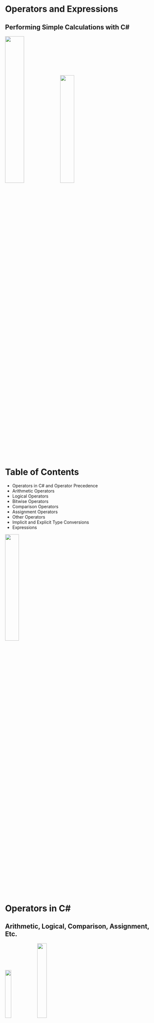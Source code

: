 <!-- section start -->
<!-- attr: { id:'', class:'slide-title', showInPresentation:'true', hasScriptWrapper:'true', style:'' } -->
# Operators and Expressions
## Performing Simple Calculations with C#
<img class="slide-image" src="\imgs\pic00.png" style="top:40%; left:51.46%; width:35%; z-index:-1" />
<img class="slide-image" src="\imgs\pic01.png" style="top:5.29%; left:55.20%; width:30%; z-index:-1" />
<div class="signature">
	<p class="signature-course"></p>
	<p class="signature-initiative"></p>
	<a href="" class="signature-link"></a>
</div>




<!-- section start -->
<!-- attr: { id:'', class:'', showInPresentation:'True', hasScriptWrapper:'True', style:'' } -->
# Table of Contents
- Operators in C# and Operator Precedence
- Arithmetic Operators
- Logical Operators
- Bitwise Operators
- Comparison Operators
- Assignment Operators
- Other Operators
- Implicit and Explicit Type Conversions
- Expressions
<img class="slide-image" src="\imgs\pic02.png" style="top:24.24%; left:73.92%; width:29.84%; z-index:-1" />




<!-- section start -->
<!-- attr: { id:'', class:'slide-section', showInPresentation:'True', hasScriptWrapper:'True', style:'' } -->
# Operators in C#
## Arithmetic, Logical, Comparison, Assignment, Etc.
<img class="slide-image" src="\imgs\pic03.png" style="top:55%; left:71.11%; width:20%; z-index:-1" />
<img class="slide-image" src="\imgs\pic04.png" style="top:65%; left:11.23%; width:25%; z-index:-1" />


<!-- attr: { id:'', class:'', showInPresentation:'True', hasScriptWrapper:'False', style:'' } -->
# What is an Operator?
- **Operator** is an operation performed over data at runtime
  - Takes one or more arguments (operands)
  - Produces a new value
- Operators have precedence
  - Precedence defines which will be evaluated first
- **Expressions** are sequences of operators and operands that are evaluated to a single value


<!-- attr: { id:'', class:'', showInPresentation:'True', hasScriptWrapper:'True', style:'' } -->
# Operators in C#
- Operators in C# :
  - Unary – take one operand
  - Binary – take two operands
  - Ternary (**?:**) – takes three operands
- Except for the assignment operators, all binary operators are left-associative
- The assignment operators and the conditional operator (**?:**) are right-associative
<img class="slide-image" src="\imgs\pic05.png" style="top:12.34%; left:87.43%; width:19.12%; z-index:-1" />


<!-- section start -->
<!-- attr: { id:'', class:'slide-section', showInPresentation:'True', hasScriptWrapper:'True', style:'' } -->
# Operators Precedence
<img class="slide-image" src="\imgs\pic06.png" style="top:38.05%; left:32.75%; width:44.08%; z-index:-1" />




<!-- attr: { id:'', class:'', showInPresentation:'True', hasScriptWrapper:'False', style:'' } -->
<!-- # Operators Precedence -->
- Parenthesis operator always has highest precedence
- _Note_: prefer using **parentheses**, even when it seems stupid to do so




<!-- section start -->
<!-- attr: { id:'', class:'slide-section', showInPresentation:'True', hasScriptWrapper:'True', style:'' } -->
# Arithmetic Operators
<img class="slide-image" src="\imgs\pic07.png" style="top:40%; left:25%; width:50%; z-index:-1" />


<!-- attr: { id:'', class:'', showInPresentation:'True', hasScriptWrapper:'False', style:'' } -->
# Arithmetic Operators
- Arithmetic operators **+**, **-**, ***** are the same as in math
- Division operator **/** if used on integers returns integer (without rounding) or exception
- Division operator **/** if used on real numbers returns real number or **Infinity** or **NaN**
- Remainder operator **%** returns the remainder from division of integers
- The special addition operator **++** increments a variable


<!-- attr: { id:'', class:'', showInPresentation:'True', hasScriptWrapper:'False', style:'' } -->
# Arithmetic Operators – _Example_

```cs
int squarePerimeter = 17;
double squareSide = squarePerimeter / 4.0;
double squareArea = squareSide * squareSide;
Console.WriteLine(squareSide); // 4.25
Console.WriteLine(squareArea); // 18.0625
int a = 5;
int b = 4;
Console.WriteLine( a + b ); // 9
Console.WriteLine( a + b++ ); // 9
Console.WriteLine( a + b ); // 10
Console.WriteLine( a + (++b) ); // 11
Console.WriteLine( a + b ); // 11

Console.WriteLine(12 / 3); // 4
Console.WriteLine(11 / 3); // 3
```



<!-- attr: { id:'', class:'', showInPresentation:'True', hasScriptWrapper:'False', style:'' } -->
<!-- # Arithmetic Operators –_Example_ -->

```cs
Console.WriteLine(11.0 / 3); // 3.666666667
Console.WriteLine(11 / 3.0); // 3.666666667
Console.WriteLine(11 % 3);   // 2
Console.WriteLine(11 % -3);  // 2
Console.WriteLine(-11 % 3);  // -2

Console.WriteLine(1.5 / 0.0);  // Infinity
Console.WriteLine(-1.5 / 0.0); // -Infinity
Console.WriteLine(0.0 / 0.0);  // NaN

int x = 0;
Console.WriteLine(5 / x); // DivideByZeroException
```



<!-- attr: { id:'', class:'', showInPresentation:'True', hasScriptWrapper:'False', style:'' } -->
# Arithmetic Operators –Overflow _Examples_

```cs
int bigNum = 2000000000;
int bigSum = 2 * bigNum; // Integer overflow!
Console.WriteLine(bigSum); // -294967296

bigNum = Int32.MaxValue;
bigNum = bigNum + 1;
Console.WriteLine(bigNum); // -2147483648

checked
{
  // This will cause OverflowException
  bigSum = bigNum * 2;
}
```



<!-- attr: { id:'', class:'slide-section demo', showInPresentation:'True', hasScriptWrapper:'True', style:'' } -->
# Arithmetic Operators
## [Demo]()
<img class="slide-image" src="\imgs\pic08.png" style="top:55%; left:35%; width:35%; z-index:-1" />




<!-- section start -->
<!-- attr: { id:'', class:'slide-section', showInPresentation:'True', hasScriptWrapper:'True', style:'' } -->
# Logical Operators
<img class="slide-image" src="\imgs\pic09.png" style="top:42%; left:26.41%; width:52.95%; z-index:-1" />


<!-- attr: { id:'', class:'', showInPresentation:'True', hasScriptWrapper:'False', style:'' } -->
# Logical Operators
- Logical operators take boolean operands and return boolean result
- Operator **!** turns **true** to **false** and **false** to **true**
- Behavior of the operators **&&**, **||** and **^** (**1** == **true**, **0** == **false**) :


<!-- attr: { id:'', class:'', showInPresentation:'True', hasScriptWrapper:'False', style:'' } -->
# Logical Operators – _Example_
- Using the logical operators:

```cs
bool a = true;
bool b = false;
Console.WriteLine(a && b); // False
Console.WriteLine(a || b); // True
Console.WriteLine(a ^ b); // True
Console.WriteLine(!b); // True
Console.WriteLine(b || true); // True
Console.WriteLine(b && true); // False
Console.WriteLine(a || true); // True
Console.WriteLine(a && true); // True
Console.WriteLine(!a); // False
Console.WriteLine((5>7) ^ (a==b)); // False
```



<!-- attr: { id:'', class:'slide-section demo', showInPresentation:'True', hasScriptWrapper:'True', style:'' } -->
# Logical Operators
## [Demo]()
<img class="slide-image" src="\imgs\pic10.png" style="top:40%; left:68.24%; width:25%; z-index:-1" />
<img class="slide-image" src="\imgs\pic11.png" style="top:40%; left:10.29%; width:28%; z-index:-1" />




<!-- section start -->
<!-- attr: { id:'', class:'slide-section', showInPresentation:'True', hasScriptWrapper:'True', style:'' } -->
# Bitwise Operators
<img class="slide-image" src="\imgs\pic12.png" style="top:40%; left: 30%; width:40%; z-index:-1" />


<!-- attr: { id:'', class:'', showInPresentation:'True', hasScriptWrapper:'False', style:'' } -->
# Bitwise Operators
- Bitwise operator **~** turns all **0** to **1** and all **1** to **0**
  - Like **!** for boolean expressions but bit by bit
- The operators **|**, **&** and **^** behave like **||**, **&&** and **^** for boolean expressions but bit by bit
- The **<<** and **>>** move the bits (left or right)
- Behavior of the operators**|**, **&** and **^**:


<!-- attr: { id:'', class:'', showInPresentation:'True', hasScriptWrapper:'False', style:'' } -->
<!-- # Bitwise Operators -->
- Bitwise operators are used on integer numbers (**byte**, **sbyte**, **int**, **uint**, **long**, **ulong**)
- Bitwise operators are applied bit by bit
- _Examples_:

```cs
ushort a = 3;                // 00000000 00000011
ushort b = 5;                // 00000000 00000101
Console.WriteLine( a | b);   // 00000000 00000111
Console.WriteLine( a & b);   // 00000000 00000001
Console.WriteLine( a ^ b);   // 00000000 00000110
Console.WriteLine(~a & b);   // 00000000 00000100
Console.WriteLine( a << 1);  // 00000000 00000110
Console.WriteLine( a >> 1);  // 00000000 00000001
```



<!-- attr: { id:'', class:'', showInPresentation:'True', hasScriptWrapper:'True', style:'' } -->
# Bitwise Operators – Tips & Tricks
- How to get the bit at position **p** in a number **n**?
- How to set the bit at position **p** to **0**?

```cs
int p = 5;
int n = 35;               // 00000000 00100011
int mask = 1 << p;        // 00000000 00100000
int nAndMask = n & mask;  // 00000000 00100000
int bit = nAndMask >> p;  // 00000000 00000001
Console.WriteLine(bit);   // 1
```


```cs
int p = 5;
int n = 35;                 // 00000000 00100011
int mask = ~(1 << p);       // 11111111 11011111
int result = n & mask;      // 00000000 00000011
Console.WriteLine(result);  // 3
```

<img class="slide-image" src="\imgs\pic13.png" style="top:41.57%; left:93.36%; width:13.28%; z-index:-1" />


<!-- attr: { id:'', class:'', showInPresentation:'True', hasScriptWrapper:'True', style:'' } -->
<!-- # Bitwise Operators – Tips & Tricks -->
- How to set the bit at position **p** to **1**?
- How to print a binary number to the console?

```cs
int p = 4;
int n = 35;                 // 00000000 00100011
int mask = 1 << p;          // 00000000 00010000
int result = n | mask;      // 00000000 00110011
Console.WriteLine(result);  // 51
```


```cs
Console.WriteLine(
  Convert.ToString(result, 2).PadLeft(32, '0'));
// 00000000000000000000000000110011
```

<img class="slide-image" src="\imgs\pic14.png" style="top:2.95%; left:27.79%; width:20.54%; z-index:-1" />


<!-- attr: { id:'', class:'slide-section demo', showInPresentation:'True', hasScriptWrapper:'True', style:'' } -->
# Bitwise Operators
## [Demo]()
<img class="slide-image" src="\imgs\pic15.png" style="top:42.61%; left:65%; width:35%; z-index:-1" />
<img class="slide-image" src="\imgs\pic16.png" style="top:37.91%; left:9.60%; width:21.16%; z-index:-1" />




<!-- section start -->
<!-- attr: { id:'', class:'slide-section', showInPresentation:'True', hasScriptWrapper:'True', style:'' } -->
# Comparison and Assignment Operators
<img class="slide-image" src="\imgs\pic17.png" style="top:55%; left:33%; width:35%; z-index:-1" />


<!-- attr: { id:'', class:'', showInPresentation:'True', hasScriptWrapper:'True', style:'' } -->
# Comparison Operators
- Comparison operators are used to compare variables
  - **==**, **<**, **>**, **>=**, **<=**, **!=**
- Comparison operators example:

```cs
int a = 5;
int b = 4;
Console.WriteLine(a >= b); // True
Console.WriteLine(a != b); // True
Console.WriteLine(a == b); // False
Console.WriteLine(a == a); // True
Console.WriteLine(a != ++b); // False
Console.WriteLine(a > b); // False
```

<img class="slide-image" src="\imgs\pic18.png" style="top:38.79%; left:81.40%; width:22.92%; z-index:0" />


<!-- attr: { id:'', class:'', showInPresentation:'True', hasScriptWrapper:'True', style:'' } -->
# Assignment Operators
- Assignment operators are used to assign a value to a variable ,
  - **=**, **+=**, **-=**, **|=**, ...
- Assignment operators example:

```cs
int x = 6;
int y = 4;
Console.WriteLine(y *= 2); // 8
int z = y = 3; // y=3 and z=3  
Console.WriteLine(z); // 3
Console.WriteLine(x |= 1); // 7
Console.WriteLine(x += 3); // 10
Console.WriteLine(x /= 2); // 5
```

<img class="slide-image" src="\imgs\pic19.png" style="top:39.67%; left:78.08%; width:24.71%; z-index:0" />


<!-- attr: { id:'', class:'slide-section demo', showInPresentation:'True', hasScriptWrapper:'True', style:'' } -->
# Comparison and Assignment Operators
## [Demo]()
<img class="slide-image" src="\imgs\pic20.png" style="top:47.51%; left:30%; width:40%; z-index:-1" />




<!-- section start -->
<!-- attr: { id:'', class:'slide-section', showInPresentation:'True', hasScriptWrapper:'True', style:'' } -->
# Other Operators
<img class="slide-image" src="\imgs\pic21.png" style="top:39.08%; left:32%; width:35%; z-index:-1" />


<!-- attr: { id:'', class:'', showInPresentation:'True', hasScriptWrapper:'True', style:'' } -->
# Other Operators
- String concatenation operator **+** is used to concatenate strings
- If the second operand is not a string, it is converted to string automatically

```cs
string first = "First";
string second = "Second";
Console.WriteLine(first + second); // FirstSecond
string output = "The number is : ";
int number = 5;
Console.WriteLine(output + number);
// The number is : 5
```

<img class="slide-image" src="\imgs\pic22.png" style="top:37.02%; left:80.98%; width:23.32%; z-index:0" />


<!-- attr: { id:'', class:'', showInPresentation:'True', hasScriptWrapper:'False', style:'' } -->
<!-- # Other Operators -->
- Member access operator  **.**  is used to access object members
- Square brackets **[]** are used with arrays indexers and attributes
- Parentheses **(** **)** are used to override the default operator precedence
- Class cast operator **(type)** is used to cast one compatible type to another


<!-- attr: { id:'', class:'', showInPresentation:'True', hasScriptWrapper:'False', style:'' } -->
<!-- # Other Operators -->
- Conditional operator **?:** has the form
  - (if **b** is true then the result is **x** else the result is **y**)
- The **new** operator is used to create new objects
- The **typeof** operator returns **System.Type** object (the reflection of a type)
- The **is** operator checks if an object is compatible with given type

```cs
b ? x : y
```



<!-- attr: { id:'', class:'', showInPresentation:'True', hasScriptWrapper:'True', style:'' } -->
# Other Operators
- Null-coalescing operator **??** is used to define a default value for both nullable value types and reference types
  - It returns the left-hand operand if it is not null
    - Otherwise it returns the right operand

```cs
int? x = null;
int y = x ?? -1;
```


```cs
int? x = 1;
int y = x ?? -1;
```

<div class="fragment balloon" style="top:49.59%; left:51.13%; width:46.72%">Here the value of y is -1</div>
<div class="fragment balloon" style="top:71.18%; left:51.21%; width:46.64%">Here the value of y is 1</div>


<!-- attr: { id:'', class:'', showInPresentation:'True', hasScriptWrapper:'False', style:'' } -->
# Other Operators – _Example_
- Using some other operators:

```cs
int a = 6;
int b = 4;
Console.WriteLine(a > b ? "a>b" : "b>=a"); // a>b
Console.WriteLine((long) a); // 6
int c = b = 3; // b=3; followed by c=3;
Console.WriteLine(c); // 3
Console.WriteLine(a is int); // True
Console.WriteLine((a+b)/2); // 4
Console.WriteLine(typeof(int)); // System.Int32
int d = new int();
Console.WriteLine(d); // 0
```



<!-- attr: { id:'', class:'slide-section demo', showInPresentation:'True', hasScriptWrapper:'True', style:'' } -->
# Other Operators
## [Demo]()
<img class="slide-image" src="\imgs\pic23.png" style="top:50%; left:30%; width:40%; z-index:-1" />




<!-- section start -->
<!-- attr: { id:'', class:'slide-section', showInPresentation:'True', hasScriptWrapper:'True', style:'' } -->
# Implicit and Explicit Type Conversions
<img class="slide-image" src="\imgs\pic24.png" style="top:50%; left:36.96%; width:33.94%; z-index:-1" />


<!-- attr: { id:'', class:'', showInPresentation:'True', hasScriptWrapper:'False', style:'' } -->
# Implicit Type Conversion
- **Implicittype conversion**
  - Automatic conversion of value of one data type to value of another data type
  - Allowed when no loss of data is possible
    - "Larger" types can implicitly take values of smaller "types"
  - _Example_:

```cs
int i = 5;
long l = i;
```



<!-- attr: { id:'', class:'', showInPresentation:'True', hasScriptWrapper:'False', style:'' } -->
# Explicit Type Conversion
- **Explicittype conversion**
  - Manual conversion of a value of one data type to a value of another data type
  - Allowed only explicitly by **(type)** operator
  - Required when there is a possibility of loss of data or precision
  - _Example_:

```cs
long l = 5;
int i = (int) l;
```



<!-- attr: { id:'', class:'', showInPresentation:'True', hasScriptWrapper:'False', style:'' } -->
# Type Conversions – _Example_
- _Example_ of implicit and explicit conversions:
- _Note_: Explicit conversion may be used even if not required by the compiler

```cs
float heightInMeters = 1.74f; // Explicit conversion
double maxHeight = heightInMeters; // Implicit

double minHeight = (double) heightInMeters; // Explicit

float actualHeight = (float) maxHeight; // Explicit

float maxHeightFloat = maxHeight; // Compilation error!
```



<!-- attr: { id:'', class:'slide-section demo', showInPresentation:'True', hasScriptWrapper:'True', style:'' } -->
# Type Conversions
## [Demo]()
<img class="slide-image" src="\imgs\pic25.png" style="top:40%; left:58%; width:20%; z-index:-1" />




<!-- section start -->
<!-- attr: { id:'', class:'slide-section', showInPresentation:'True', hasScriptWrapper:'True', style:'' } -->
# Expressions
<img class="slide-image" src="\imgs\pic26.png" style="top:40%; left:32%; width:35%; z-index:-1" />


<!-- attr: { id:'', class:'', showInPresentation:'True', hasScriptWrapper:'False', style:'' } -->
# Expressions
- Expressions are sequences of operators, literals and variables that are evaluated to some value
- _Examples_:

```cs
int r = (150-20) / 2 + 5; // r=70
// Expression for calculation of circle area
double surface = Math.PI * r * r;
// Expression for calculation of circle perimeter
double perimeter = 2 * Math.PI * r;
```



<!-- attr: { id:'', class:'', showInPresentation:'True', hasScriptWrapper:'True', style:'' } -->
<!-- # Expressions -->
- **Expressions** have:
  - Type (integer, real, boolean, ...)
  - Value
- _Examples_:

```cs
int a = 2 + 3; // a = 5
int b = (a + 3) * (a - 4) + (2*a + 7) / 4;  // b = 12
bool greater = (a > b) || ((a == 0) && (b == 0));
```

<div class="fragment balloon" style="top:29.94%; left:30.85%; width:37.02%">Expression of type **int**. Calculated at compile time.</div>
<div class="fragment balloon" style="top:50%; left:74.05%; width:25.56%">Expression of type **int**. Calculated at runtime.</div>
<div class="fragment balloon" style="top:67.77%; left:15.15%; width:47.60%">Expression of type **bool**. Calculated at runtime.</div>


<!-- attr: { id:'', class:'slide-section demo', showInPresentation:'True', hasScriptWrapper:'True', style:'' } -->
# Expressions
## [Demo]()
<img class="slide-image" src="\imgs\pic27.png" style="top:40%; left:60%; width:35%; z-index:-1" />


<!-- attr: { id:'', class:'', showInPresentation:'True', hasScriptWrapper:'False', style:'' } -->
# Summary
- We discussed the operators in C#:
  - Arithmetic, logical, bitwise, comparison, assignment and others
  - Bitwise calculations
  - Operator precedence
- We learned when to use implicit and explicit type conversions
- We learned how to use expressions


<!-- attr: { id:'', class:'', showInPresentation:'True', hasScriptWrapper:'False', style:'' } -->
# Resources
- Boolean algebra (logic)
  - http://en.wikipedia.org/wiki/Boolean_algebra_%28logic%29
- Bitwise mask
  - http://en.wikipedia.org/wiki/Mask_%28computing%29
- Bitwise operation
  - http://en.wikipedia.org/wiki/Bitwise_operation
- Bit Twiddling Hacks
  - graphics.stanford.edu/~seander/bithacks.html

<!-- section start -->
<!-- attr: { id:'', class:'slide-section', showInPresentation:'True', hasScriptWrapper:'True', style:'' } -->
# Operators and Expressions
## Questions?
<img class="slide-image" src="\imgs\pic28.png" style="top:44.01%; left:65%; width:21.66%; z-index:-1" />


<!-- attr: { id:'', class:'', showInPresentation:'True', hasScriptWrapper:'True', style:'' } -->
# Free Trainings @ Telerik Academy
- Fundamentals of C# ProgrammingTrack of Courses
    - [csharpfundamentals.telerik.com](csharpfundamentals.telerik.com)
  - Telerik Software Academy
    - [academy.telerik.com](academy.telerik.com)
  - Telerik Academy @ Facebook
    - [facebook.com/TelerikAcademy](facebook.com/TelerikAcademy)
  - Telerik Academy Learning System
    - telerikacademy.com
<img class="slide-image" src="\imgs\pic29.png" style="top:58.18%; left:90.52%; width:16.97%; z-index:-1" />
<img class="slide-image" src="\imgs\pic30.png" style="top:34.35%; left:68.14%; width:36.30%; z-index:-1" />
<img class="slide-image" src="\imgs\pic31.png" style="top:48.92%; left:75.91%; width:10.85%; z-index:-1" />
